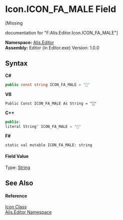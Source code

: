 # Icon.ICON_FA_MALE Field
 

\[Missing <summary> documentation for "F:Alis.Editor.Icon.ICON_FA_MALE"\]

**Namespace:**&nbsp;<a href="b150ade4-39de-a232-5f06-d3cdc1b2c538">Alis.Editor</a><br />**Assembly:**&nbsp;Editor (in Editor.exe) Version: 1.0.0

## Syntax

**C#**<br />
``` C#
public const string ICON_FA_MALE = ""
```

**VB**<br />
``` VB
Public Const ICON_FA_MALE As String = ""
```

**C++**<br />
``` C++
public:
literal String^ ICON_FA_MALE = ""
```

**F#**<br />
``` F#
static val mutable ICON_FA_MALE: string
```


#### Field Value
Type: <a href="https://docs.microsoft.com/dotnet/api/system.string" target="_blank">String</a>

## See Also


#### Reference
<a href="cc0f883c-67f8-f772-c6d7-a60b129f22a7">Icon Class</a><br /><a href="b150ade4-39de-a232-5f06-d3cdc1b2c538">Alis.Editor Namespace</a><br />